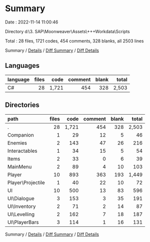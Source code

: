# Summary

Date : 2022-11-14 11:00:46

Directory d:\\3. SAP\\Moonweaver\\Assets\\+++Workdata\\Scripts

Total : 28 files,  1721 codes, 454 comments, 328 blanks, all 2503 lines

Summary / [Details](details.md) / [Diff Summary](diff.md) / [Diff Details](diff-details.md)

## Languages
| language | files | code | comment | blank | total |
| :--- | ---: | ---: | ---: | ---: | ---: |
| C# | 28 | 1,721 | 454 | 328 | 2,503 |

## Directories
| path | files | code | comment | blank | total |
| :--- | ---: | ---: | ---: | ---: | ---: |
| . | 28 | 1,721 | 454 | 328 | 2,503 |
| Companion | 1 | 29 | 12 | 5 | 46 |
| Enemies | 2 | 143 | 47 | 26 | 216 |
| Interactables | 1 | 34 | 15 | 5 | 54 |
| Items | 2 | 33 | 0 | 6 | 39 |
| MainMenu | 2 | 89 | 4 | 10 | 103 |
| Player | 10 | 893 | 363 | 193 | 1,449 |
| Player\\Projectile | 1 | 40 | 22 | 10 | 72 |
| UI | 10 | 500 | 13 | 83 | 596 |
| UI\\Dialogue | 3 | 153 | 3 | 35 | 191 |
| UI\\Inventory | 2 | 71 | 2 | 14 | 87 |
| UI\\Levelling | 2 | 162 | 7 | 18 | 187 |
| UI\\PlayerBars | 3 | 114 | 1 | 16 | 131 |

Summary / [Details](details.md) / [Diff Summary](diff.md) / [Diff Details](diff-details.md)